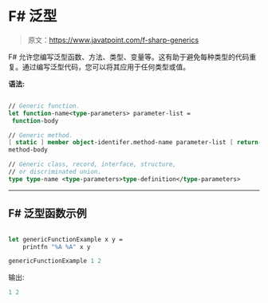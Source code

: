 # F# 泛型

> 原文：<https://www.javatpoint.com/f-sharp-generics>

F# 允许您编写泛型函数、方法、类型、变量等。这有助于避免每种类型的代码重复。通过编写泛型代码，您可以将其应用于任何类型或值。

**语法:**

```fs

// Generic function.
let function-name<type-parameters> parameter-list =
 function-body

// Generic method.
[ static ] member object-identifer.method-name parameter-list [ return-type ] =
method-body

// Generic class, record, interface, structure,
// or discriminated union.
type type-name <type-parameters>type-definition</type-parameters> 
```

* * *

## F# 泛型函数示例

```fs

let genericFunctionExample x y =
    printfn "%A %A" x y

genericFunctionExample 1 2 
```

输出:

```fs
1 2

```